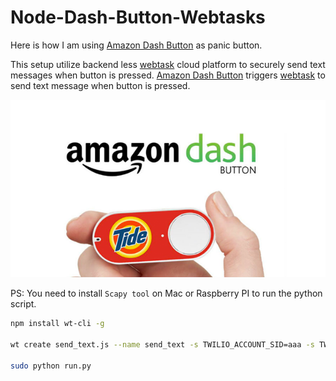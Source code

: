 Node-Dash-Button-Webtasks
===================

Here is how I am using [Amazon Dash Button](http://www.amazon.com/oc/dash-button) as panic button. 

This setup utilize backend less [webtask](https://webtask.io/) cloud platform to securely send text messages when button is pressed. 
[Amazon Dash Button](http://www.amazon.com/oc/dash-button) triggers [webtask](https://webtask.io/) to send text message when button is pressed.

![amazon dash button](./amazon-dash-button.png)

PS: You need to install `Scapy tool` on Mac or Raspberry PI to run the python script. 

```bash 
npm install wt-cli -g

wt create send_text.js --name send_text -s TWILIO_ACCOUNT_SID=aaa -s TWILIO_AUTH_TOKEN=aaa -s TWILIO_NUMBER=+15005550006
 
sudo python run.py
```

